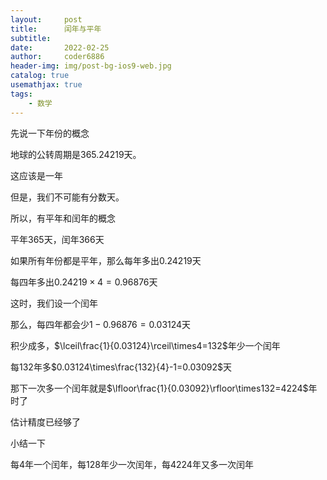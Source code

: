 ```yaml
---
layout:     post
title:      闰年与平年
subtitle:   
date:       2022-02-25
author:     coder6886
header-img: img/post-bg-ios9-web.jpg
catalog: true
usemathjax: true
tags:
    - 数学 
---
```

先说一下年份的概念

地球的公转周期是$365.24219$天。

这应该是一年

但是，我们不可能有分数天。

所以，有平年和闰年的概念

平年$365$天，闰年$366$天

如果所有年份都是平年，那么每年多出$0.24219$天

每四年多出$0.24219\times4=0.96876$天

这时，我们设一个闰年

那么，每四年都会少$1-0.96876=0.03124$天

积少成多，$\lceil\frac{1}{0.03124}\rceil\times4=132$年少一个闰年

每$132$年多$0.03124\times\frac{132}{4}-1=0.03092$天

那下一次多一个闰年就是$\lfloor\frac{1}{0.03092}\rfloor\times132=4224$年时了

估计精度已经够了

小结一下

每$4$年一个闰年，每$128$年少一次闰年，每$4224$年又多一次闰年